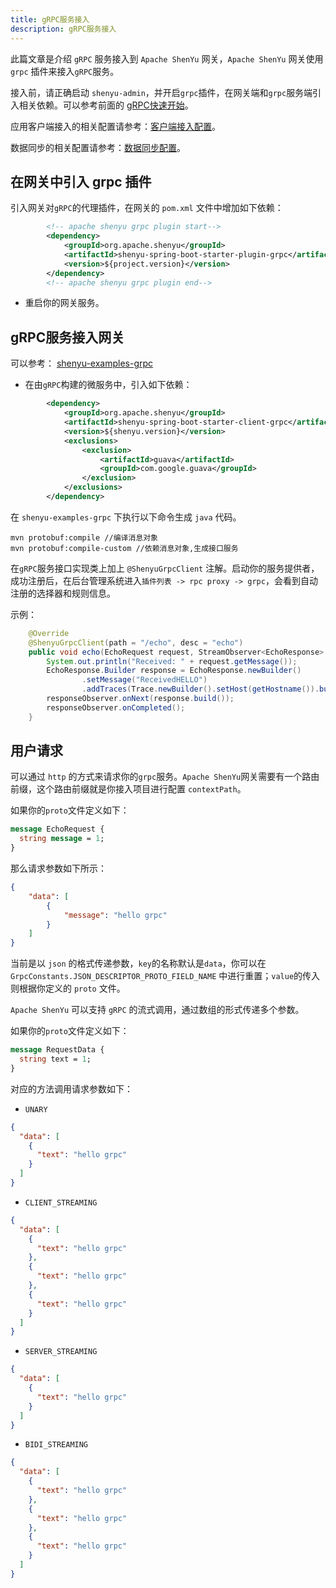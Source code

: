 ```yaml
---
title: gRPC服务接入
description: gRPC服务接入
---
```


此篇文章是介绍 `gRPC` 服务接入到 `Apache ShenYu` 网关，`Apache ShenYu` 网关使用 `grpc` 插件来接入`gRPC`服务。

接入前，请正确启动 `shenyu-admin`，并开启`grpc`插件，在网关端和`grpc`服务端引入相关依赖。可以参考前面的 [gRPC快速开始](../quick-start/quick-start-grpc)。


应用客户端接入的相关配置请参考：[客户端接入配置](i18n/zh/docusaurus-plugin-content-docs/current/user-guide/property-config/register-center-access.md)。

数据同步的相关配置请参考：[数据同步配置](i18n/zh/docusaurus-plugin-content-docs/current/user-guide/property-config/use-data-sync.md)。

## 在网关中引入 grpc 插件


引入网关对`gRPC`的代理插件，在网关的 `pom.xml` 文件中增加如下依赖：

```xml
        <!-- apache shenyu grpc plugin start-->
        <dependency>
            <groupId>org.apache.shenyu</groupId>
            <artifactId>shenyu-spring-boot-starter-plugin-grpc</artifactId>
            <version>${project.version}</version>
        </dependency>
        <!-- apache shenyu grpc plugin end-->
```

* 重启你的网关服务。

## gRPC服务接入网关

可以参考： [shenyu-examples-grpc](https://github.com/apache/incubator-shenyu/tree/v2.4.0/shenyu-examples/shenyu-examples-grpc)

* 在由`gRPC`构建的微服务中，引入如下依赖：

```xml
        <dependency>
            <groupId>org.apache.shenyu</groupId>
            <artifactId>shenyu-spring-boot-starter-client-grpc</artifactId>
            <version>${shenyu.version}</version>
            <exclusions>
                <exclusion>
                    <artifactId>guava</artifactId>
                    <groupId>com.google.guava</groupId>
                </exclusion>
            </exclusions>
        </dependency>
```

在 `shenyu-examples-grpc` 下执行以下命令生成 `java` 代码。

```shell
mvn protobuf:compile //编译消息对象
mvn protobuf:compile-custom //依赖消息对象,生成接口服务
```


在`gRPC`服务接口实现类上加上 `@ShenyuGrpcClient` 注解。启动你的服务提供者，成功注册后，在后台管理系统进入`插件列表 -> rpc proxy -> grpc`，会看到自动注册的选择器和规则信息。

示例：

```java
    @Override
    @ShenyuGrpcClient(path = "/echo", desc = "echo")
    public void echo(EchoRequest request, StreamObserver<EchoResponse> responseObserver) {
        System.out.println("Received: " + request.getMessage());
        EchoResponse.Builder response = EchoResponse.newBuilder()
                .setMessage("ReceivedHELLO")
                .addTraces(Trace.newBuilder().setHost(getHostname()).build());
        responseObserver.onNext(response.build());
        responseObserver.onCompleted();
    }

```

## 用户请求

可以通过 `http` 的方式来请求你的`grpc`服务。`Apache ShenYu`网关需要有一个路由前缀，这个路由前缀就是你接入项目进行配置 `contextPath`。

如果你的`proto`文件定义如下：

```protobuf
message EchoRequest {
  string message = 1;
}
```

那么请求参数如下所示：

```json
{
    "data": [
        {
            "message": "hello grpc"
        }
    ]
}
```

当前是以 `json` 的格式传递参数，`key`的名称默认是`data`，你可以在 `GrpcConstants.JSON_DESCRIPTOR_PROTO_FIELD_NAME` 中进行重置；`value`的传入则根据你定义的 `proto` 文件。

`Apache ShenYu` 可以支持 `gRPC` 的流式调用，通过数组的形式传递多个参数。


如果你的`proto`文件定义如下：

```protobuf
message RequestData {
  string text = 1;
}
```

对应的方法调用请求参数如下：

- `UNARY`

```json
{
  "data": [
    {
      "text": "hello grpc"
    }
  ]
}
```

- `CLIENT_STREAMING`

```json
{
  "data": [
    {
      "text": "hello grpc"
    },
    {
      "text": "hello grpc"
    },
    {
      "text": "hello grpc"
    }
  ]
}
```

- `SERVER_STREAMING`


```json
{
  "data": [
    {
      "text": "hello grpc"
    }
  ]
}
```

- `BIDI_STREAMING`

```json
{
  "data": [
    {
      "text": "hello grpc"
    },
    {
      "text": "hello grpc"
    },
    {
      "text": "hello grpc"
    }
  ]
}
```

